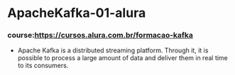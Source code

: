 # ApacheKafka-01-alura
### course:https://cursos.alura.com.br/formacao-kafka
- Apache Kafka is a distributed streaming platform. Through it, it is possible to process a large amount of data and deliver them in real time to its consumers.
